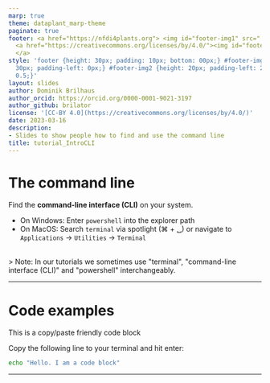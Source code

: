 ```yaml
---
marp: true
theme: dataplant_marp-theme
paginate: true
footer: <a href="https://nfdi4plants.org"> <img id="footer-img1" src="../../images/_logos/DataPLANT/DataPLANT_logo_square_bg_transparent.svg"></a>
  <a href="https://creativecommons.org/licenses/by/4.0/"><img id="footer-img2" src="../../images/_logos/CreativeCommons/by.svg">
  </a>
style: 'footer {height: 30px; padding: 10px; bottom: 00px;} #footer-img1 {height:
  30px; padding-left: 0px;} #footer-img2 {height: 20px; padding-left: 20px; opacity:
  0.5;}'
layout: slides
author: Dominik Brilhaus
author_orcid: https://orcid.org/0000-0001-9021-3197
author_github: brilator
license: '[CC-BY 4.0](https://creativecommons.org/licenses/by/4.0/)'
date: 2023-03-16
description:
- Slides to show people how to find and use the command line
title: tutorial_IntroCLI
---
```


# The command line

Find the **command-line interface (CLI)** on your system.

- On Windows: Enter `powershell` into the explorer path
- On MacOS: Search `terminal` via spotlight (&#8984; + &#9251;) or navigate to `Applications` -> `Utilities` -> `Terminal`

<br>
> Note: In our tutorials we sometimes use "terminal", "command-line interface (CLI)" and "powershell" interchangeably.

<!-- Source to slide(s) -->
<!-- ../../bricks/tutorial_IntroCLI-The_command_line.md -->


---

# Code examples

This is a copy/paste friendly code block

Copy the following line to your terminal and hit enter:

```bash
echo "Hello. I am a code block"
```

<!-- Source to slide(s) -->
<!-- ../../bricks/tutorial_IntroCLI-Code_examples.md -->


---
